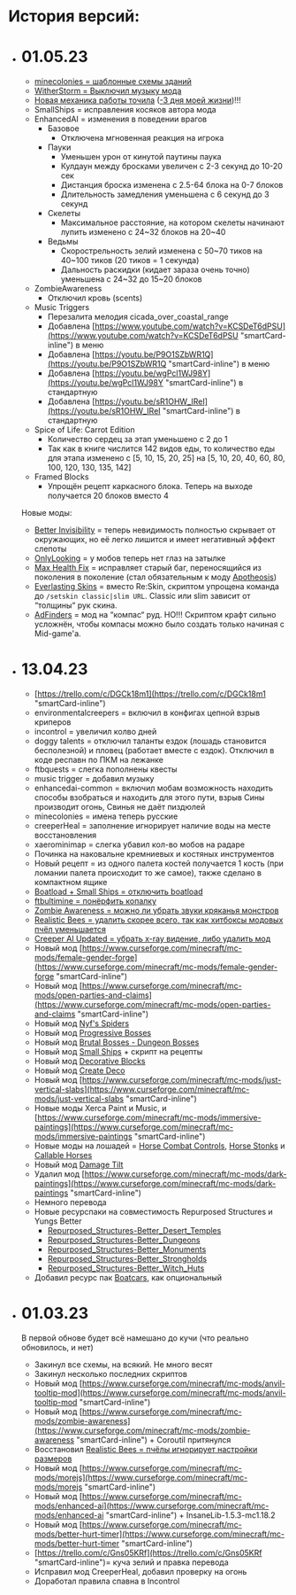 # История версий:
- # 01.05.23

  - [minecolonies = шаблонные схемы зданий](https://trello.com/c/N7CJP1SS "smartCard-inline")
  - [WitherStorm = Выключил музыку мода](https://trello.com/c/Jqk0uHEb "smartCard-inline")
  - [Новая механика работы точила](https://trello.com/c/29kXmGwX "smartCard-inline")  ([-3 дня моей жизни](https://gist.github.com/DRACTION/aa961bc0877afc5d18e0ab5bca2a1f9b "‌"))!!!
  - SmallShips = исправления косяков автора мода
  - EnhancedAI = изменения в поведении врагов
    - Базовое
      - Отключена мгновенная реакция на игрока
    - Пауки
      - Уменьшен урон от кинутой паутины паука
      - Кулдаун между бросками увеличен с 2-3 секунд до 10-20 сек
      - Дистанция броска изменена с 2.5-64 блока на 0-7 блоков
      - Длительность замедления уменьшена с 6 секунд до 3 секунд
    - Скелеты
      - Максимальное расстояние, на котором скелеты начинают лупить изменено с 24~32 блоков на 20~40
    - Ведьмы
      - Скорострельность зелий изменена с 50~70 тиков на 40~100 тиков (20 тиков = 1 секунда)
      - Дальность раскидки (кидает зараза очень точно) уменьшена с 24~32 до 15~20 блоков
  - ZombieAwareness
    - Отключил кровь (scents)
  - Music Triggers
    - Перезалита мелодия cicada\_over\_coastal_range
    - Добавлена [https://www.youtube.com/watch?v=KCSDeT6dPSU](https://www.youtube.com/watch?v=KCSDeT6dPSU "smartCard-inline") в меню
    - Добавлена [https://youtu.be/P9O1SZbWR1Q](https://youtu.be/P9O1SZbWR1Q "smartCard-inline")  в меню
    - Добавлена [https://youtu.be/wgPcl1WJ98Y](https://youtu.be/wgPcl1WJ98Y "smartCard-inline")  в стандартную
    - Добавлена [https://youtu.be/sR1OHW_IReI](https://youtu.be/sR1OHW_IReI "smartCard-inline")  в стандартную
  - Spice of Life: Carrot Edition
    - Количество сердец за этап уменьшено с 2 до 1
    - Так как в книге числится 142 видов еды, то количество  еды для этапа изменено с [5, 10, 15, 20, 25] на [5, 10, 20, 40, 60, 80, 100, 120, 130, 135, 142]
  - Framed Blocks
    - Упрощён рецепт каркасного блока. Теперь на выходе получается 20 блоков вместо 4
  
  Новые моды:
  
  - [Better Invisibility](https://www.curseforge.com/minecraft/mc-mods/better-invisibility "‌") = теперь невидимость полностью скрывает от окружающих, но её легко лишится и имеет негативный эффект слепоты
  - [OnlyLooking](https://www.curseforge.com/minecraft/mc-mods/onlylooking "‌") = у мобов теперь нет глаз на затылке
  - [Max Health Fix](https://www.curseforge.com/minecraft/mc-mods/max-health-fix "‌") = исправляет старый баг, переносящийся из поколения в поколение (стал обязательным к моду [Apotheosis](https://legacy.curseforge.com/minecraft/mc-mods/apotheosis "‌"))
  - [Everlasting Skins](https://www.curseforge.com/minecraft/mc-mods/everlasting-skins "‌") = вместо Re:Skin, скриптом упрощена команда до `/setskin classic|slim URL`. Classic или slim зависит от “толщины“ рук скина.
  - [AdFinders](https://www.curseforge.com/minecraft/mc-mods/advanced-finders "‌") = мод на “компас“ руд. НО!!! Скриптом крафт сильно усложнён, чтобы компасы можно было создать только начиная с Mid-game'а.

- # 13.04.23
  
  - [https://trello.com/c/DGCk18m1](https://trello.com/c/DGCk18m1 "smartCard-inline")
  - environmentalcreepers = включил в конфигах цепной взрыв криперов
  - incontrol = увеличил колво дней
  - doggy talents = отключил таланты ездок (лошадь становится бесполезной) и пловец (работает вместе с ездок). Отключил в коде респавн по ПКМ на лежанке
  - ftbquests = слегка пополнены квесты
  - music trigger = добавил музыку
  - enhancedai-common = включил мобам возможность находить способы взобраться и находить для этого пути, взрыв Сины производит огонь, Свинья не даёт пиздюлей
  - minecolonies = имена теперь русские
  - creeperHeal = заполнение игнорирует наличие воды на месте восстановления
  - xaerominimap = слегка убавил кол-во мобов на радаре
  - Починка на наковальне кремниевых и костяных инструментов
  - Новый рецепт = из одного палета костей получается 1 кость (при ломании палета происходит то же самое), также сделано в компактном ящике
  - [Boatload + Small Ships = отключить boatload](https://trello.com/c/s2mx1v8p "smartCard-inline")
  - [ftbultimine = понёрфить копалку](https://trello.com/c/cWnsgeZO "smartCard-inline")
  - [Zombie Awareness = можно ли убрать звуки кряканья монстров](https://trello.com/c/1yzmstpH "smartCard-inline")
  - [Realistic Bees = удалить скорее всего, так как хитбоксы модовых пчёл уменьшается](https://trello.com/c/084XJJfG "smartCard-inline")
  - [Creeper AI Updated = убрать x-ray видение, либо удалить мод](https://trello.com/c/aLt8G9NX "smartCard-inline")
  - Новый мод [https://www.curseforge.com/minecraft/mc-mods/female-gender-forge](https://www.curseforge.com/minecraft/mc-mods/female-gender-forge "smartCard-inline")
  - Новый мод [https://www.curseforge.com/minecraft/mc-mods/open-parties-and-claims](https://www.curseforge.com/minecraft/mc-mods/open-parties-and-claims "smartCard-inline")
  - Новый мод [Nyf's Spiders](https://www.curseforge.com/minecraft/mc-mods/nyfs-spiders "‌")
  - Новый мод [Progressive Bosses](https://www.curseforge.com/minecraft/mc-mods/progressive-bosses "‌")
  - Новый мод [Brutal Bosses - Dungeon Bosses](https://www.curseforge.com/minecraft/mc-mods/brutal-bosses-dungeon "‌")
  - Новый мод [Small Ships](https://www.curseforge.com/minecraft/mc-mods/small-ships "‌") + скрипт на рецепты
  - Новый мод [Decorative Blocks](https://www.curseforge.com/minecraft/mc-mods/decorative-blocks "‌")
  - Новый мод [Create Deco](https://www.curseforge.com/minecraft/mc-mods/create-deco "‌")
  - Новый мод [https://www.curseforge.com/minecraft/mc-mods/just-vertical-slabs](https://www.curseforge.com/minecraft/mc-mods/just-vertical-slabs "smartCard-inline")
  - Новые моды Xerca Paint и Music, и [https://www.curseforge.com/minecraft/mc-mods/immersive-paintings](https://www.curseforge.com/minecraft/mc-mods/immersive-paintings "smartCard-inline")
  - Новые моды на лошадей = [Horse Combat Controls](https://www.curseforge.com/minecraft/mc-mods/horse-combat-controls "‌"), [Horse Stonks](https://www.curseforge.com/minecraft/mc-mods/horse-stonks "‌") и [Callable Horses](https://www.curseforge.com/minecraft/mc-mods/callable-horses "‌")
  - Новый мод [Damage Tilt](https://www.curseforge.com/minecraft/mc-mods/damage-tilt "‌")
  - Удалил мод [https://www.curseforge.com/minecraft/mc-mods/dark-paintings](https://www.curseforge.com/minecraft/mc-mods/dark-paintings "smartCard-inline")
  - Немного перевода
  - Новые ресурспаки на совместимость Repurposed Structures и Yungs Better
    - [Repurposed\_Structures-Better\_Desert_Temples](https://www.curseforge.com/minecraft/texture-packs/repurposed-structures-better-desert-temples-compat "‌")
    - [Repurposed\_Structures-Better\_Dungeons](https://www.curseforge.com/minecraft/texture-packs/repurposed-structures-better-dungeons-datapack "‌")
    - [Repurposed\_Structures-Better\_Monuments](https://www.curseforge.com/minecraft/texture-packs/repurposed-structures-better-ocean-monuments "‌")
    - [Repurposed\_Structures-Better\_Strongholds](https://www.curseforge.com/minecraft/texture-packs/repurposed-structures-better-strongholds-datapack "‌")
    - [Repurposed\_Structures-Better\_Witch_Huts](https://www.curseforge.com/minecraft/texture-packs/repurposed-structures-better-witch-huts-compat "‌")
  - Добавил ресурс пак [Boatcars](https://www.curseforge.com/minecraft/texture-packs/boatcars "‌"), как опциональный
  
- # 01.03.23

  В первой обнове будет всё намешано до кучи (что реально обновилось, и нет)
  
  - Закинул все схемы, на всякий. Не много весят
  - Закинул несколько последних скриптов
  - Новый мод [https://www.curseforge.com/minecraft/mc-mods/anvil-tooltip-mod](https://www.curseforge.com/minecraft/mc-mods/anvil-tooltip-mod "smartCard-inline")
  - Новый мод [https://www.curseforge.com/minecraft/mc-mods/zombie-awareness](https://www.curseforge.com/minecraft/mc-mods/zombie-awareness "smartCard-inline")  + Coroutil притянулся
  - Восстановил [Realistic Bees = пчёлы игнорирует настройки размеров](https://trello.com/c/QGSK7LVf "smartCard-inline")
  - Новый мод [https://www.curseforge.com/minecraft/mc-mods/morejs](https://www.curseforge.com/minecraft/mc-mods/morejs "smartCard-inline")
  - Новый мод [https://www.curseforge.com/minecraft/mc-mods/enhanced-ai](https://www.curseforge.com/minecraft/mc-mods/enhanced-ai "smartCard-inline") + InsaneLib-1.5.3-mc1.18.2
  - Новый мод [https://www.curseforge.com/minecraft/mc-mods/better-hurt-timer](https://www.curseforge.com/minecraft/mc-mods/better-hurt-timer "smartCard-inline")
  - [https://trello.com/c/Gns05KRf](https://trello.com/c/Gns05KRf "smartCard-inline")= куча зелий и правка перевода
  - Исправил мод CreeperHeal, добавил проверку на огонь
  - Доработал правила спавна в Incontrol
